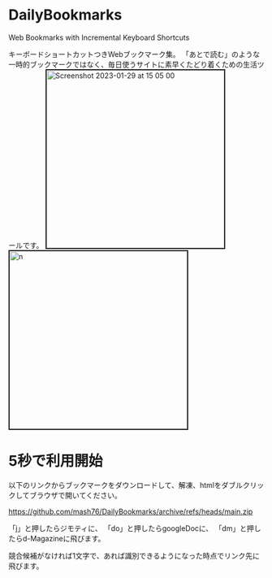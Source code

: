 # DailyBookmarks
Web Bookmarks with Incremental Keyboard Shortcuts

キーボードショートカットつきWebブックマーク集。
「あとで読む」のような一時的ブックマークではなく、毎日使うサイトに素早くたどり着くための生活ツールです。
<img width="350" border="2" alt="Screenshot 2023-01-29 at 15 05 00" src="https://user-images.githubusercontent.com/1288268/215308281-af03ddf9-3915-47ba-bfc1-2dbb8b354880.png">
<img width="350" border="2" alt="n" src="https://user-images.githubusercontent.com/1288268/215308282-ba70a03a-4e76-4d37-b7d0-7d99f3148689.png">



# 5秒で利用開始
以下のリンクからブックマークをダウンロードして、解凍、htmlをダブルクリックしてブラウザで開いてください。

https://github.com/mash76/DailyBookmarks/archive/refs/heads/main.zip

「j」と押したらジモティに、
「do」と押したらgoogleDocに、
「dm」と押したらd-Magazineに飛びます。

競合候補がなければ1文字で、あれば識別できるようになった時点でリンク先に飛びます。
